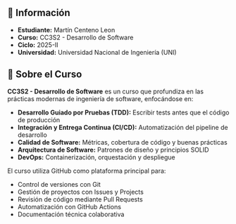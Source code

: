 ## 📌 Información
- **Estudiante:** Martín Centeno Leon
- **Curso:** CC3S2 - Desarrollo de Software
- **Ciclo:** 2025-II
- **Universidad:** Universidad Nacional de Ingeniería (UNI)

## 📖 Sobre el Curso

**CC3S2 - Desarrollo de Software** es un curso que profundiza en las prácticas modernas de ingeniería de software, enfocándose en:

- **Desarrollo Guiado por Pruebas (TDD):** Escribir tests antes que el código de producción
- **Integración y Entrega Continua (CI/CD):** Automatización del pipeline de desarrollo
- **Calidad de Software:** Métricas, cobertura de código y buenas prácticas
- **Arquitectura de Software:** Patrones de diseño y principios SOLID
- **DevOps:** Containerización, orquestación y despliegue

El curso utiliza GitHub como plataforma principal para:
- Control de versiones con Git
- Gestión de proyectos con Issues y Projects
- Revisión de código mediante Pull Requests
- Automatización con GitHub Actions
- Documentación técnica colaborativa